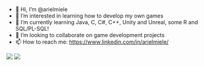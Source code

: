 - 👋 Hi, I’m @arielmiele
- 👀 I’m interested in learning how to develop my own games
- 🌱 I’m currently learning Java, C, C#, C++, Unity and Unreal, some R and SQL/PL-SQL!
- 💞️ I’m looking to collaborate on game development projects
- 📫 How to reach me: https://www.linkedin.com/in/arielmiele/


<img align="center" src="https://github-readme-stats.vercel.app/api?username=arielmiele&theme=dark&show_icons=true"/>
<img align="center" src="https://github-readme-stats.vercel.app/api/top-langs/?username=arielmiele&theme=dark&show_icons=true&layout=compact"/>


<!---
arielmiele/arielmiele is a ✨ special ✨ repository because its `README.md` (this file) appears on your GitHub profile.
You can click the Preview link to take a look at your changes.
--->
